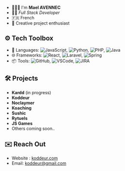 
- 🙋🏽‍♂️ I'm **Mael AVENNEC**
- 👨‍💻 *Full Stack Developer*
- 🇫🇷 French 
- 🎨 Creative project enthusiast   

## ⚙️ Tech Toolbox

- 🔧 Languages: ![JavaScript](https://img.shields.io/badge/-JavaScript-yellow), ![Python](https://img.shields.io/badge/-Python-green), ![PHP](https://img.shields.io/badge/-PHP-purple), ![Java](https://img.shields.io/badge/-Java-orange)
- 🌐 Frameworks: ![React](https://img.shields.io/badge/-React-blue), ![Laravel](https://img.shields.io/badge/-Laravel-red), ![Spring](https://img.shields.io/badge/-Spring-green) 
- 📦 Tools: ![GitHub](https://img.shields.io/badge/-GitHub-black), ![VSCode](https://img.shields.io/badge/-VSCode-blue), ![JIRA](https://img.shields.io/badge/-JIRA-orange)

## 🛠️ Projects
- **Kardd** (in progress)
- **Koddeur**
- **Noclaymer**
- **Koaching**
- **Sushic**
- **Rytuels**
- **JS Games**
- Others coming soon..

## ✉️ Reach Out
- Website : [koddeur.com](https://koddeur.com)
- Email: koddeur@gmail.com
